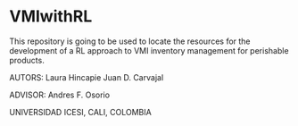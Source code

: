 # VMIwithRL
This repository is going to be used to locate the resources for the development of a RL approach to
VMI inventory management for perishable products.

AUTORS:
Laura Hincapie
Juan D. Carvajal

ADVISOR:
Andres F. Osorio

UNIVERSIDAD ICESI, CALI, COLOMBIA
